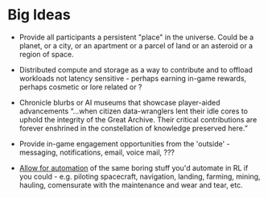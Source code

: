 # Big Ideas

- Provide all participants a persistent "place" in the universe. Could be a planet, or a city, or an apartment or a parcel of land or an asteroid or a region of space.

- Distributed compute and storage as a way to contribute and to offload workloads not latency sensitive - perhaps earning in-game rewards, perhaps cosmetic or lore related or ?

- Chronicle blurbs or AI museums that showcase player-aided advancements
  “…when citizen data-wranglers lent their idle cores to uphold the integrity of the Great Archive.
  Their critical contributions are forever enshrined in the constellation of knowledge preserved here.”

- Provide in-game engagement opportunities from the 'outside' - messaging, notifications, email, voice mail, ???

- [Allow for automation](brainstorms.md) of the same boring stuff you'd automate in RL if you could - e.g. piloting spacecraft, navigation, landing, farming, mining, hauling, comensurate with the maintenance and wear and tear, etc.
